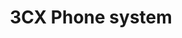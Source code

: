 ---
layout: default
title: 3CX Phone system 
nav_order: 2
nav_exclude: false
has_children: true
parent: Configuration
---